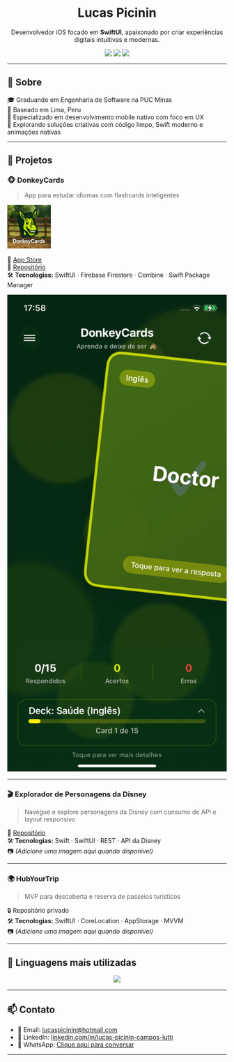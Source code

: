 <h1 align="center">Lucas Picinin</h1>

<p align="center">
  Desenvolvedor iOS focado em <strong>SwiftUI</strong>, apaixonado por criar experiências digitais intuitivas e modernas.
</p>

<p align="center">
  <a href="https://www.linkedin.com/in/lucas-picinin-campos-lutti-504219227/"><img src="https://img.shields.io/badge/LinkedIn-Lucas_Picinin-blue?style=flat-square&logo=linkedin"></a>
  <a href="mailto:lucaspicinin@hotmail.com"><img src="https://img.shields.io/badge/Email-Lucaspicinin@hotmail.com-red?style=flat-square&logo=gmail"></a>
  <a href="https://wa.me/5531995193110"><img src="https://img.shields.io/badge/WhatsApp-Contato-green?style=flat-square&logo=whatsapp"></a>
</p>

---

## 🚀 Sobre

🎓 Graduando em Engenharia de Software na PUC Minas  
📍 Baseado em Lima, Peru  
📱 Especializado em desenvolvimento mobile nativo com foco em UX  
🧠 Explorando soluções criativas com código limpo, Swift moderno e animações nativas

---

## 🧩 Projetos

### 🐵 DonkeyCards
> App para estudar idiomas com flashcards inteligentes

<p float="left">
  <img src="donkeyCardsLogo.png" width="100" />  
</p>

🔗 [App Store](https://apps.apple.com/pe/app/donkeycards/id6744418608?l=en-GB)  
📂 [Repositório](https://github.com/Lucas-Lutti/DonkeyCards-iOS)  
🛠 **Tecnologias:** SwiftUI · Firebase Firestore · Combine · Swift Package Manager  

<img src="donkeyCards1.jpeg" width="600" alt="DonkeyCards App Screenshot"/>

---

### 🎬 Explorador de Personagens da Disney
> Navegue e explore personagens da Disney com consumo de API e layout responsivo

📂 [Repositório](https://github.com/Lucas-Lutti/DisneyCharactersProject)  
🛠 **Tecnologias:** Swift · SwiftUI · REST · API da Disney  
📷 *(Adicione uma imagem aqui quando disponível)*

---

### 🌍 HubYourTrip
> MVP para descoberta e reserva de passeios turísticos

🔒 Repositório privado  
🛠 **Tecnologias:** SwiftUI · CoreLocation · AppStorage · MVVM  
📷 *(Adicione uma imagem aqui quando disponível)*

---

## 🧠 Linguagens mais utilizadas

<p align="center">
  <img src="https://github-readme-stats.vercel.app/api/top-langs/?username=Lucas-Lutti&layout=compact&theme=gradient" />
</p>

---

## 📫 Contato

- 📧 Email: [lucaspicinin@hotmail.com](mailto:lucaspicinin@hotmail.com)  
- 💼 LinkedIn: [linkedin.com/in/lucas-picinin-campos-lutti](https://www.linkedin.com/in/lucas-picinin-campos-lutti-504219227/)  
- 📱 WhatsApp: [Clique aqui para conversar](https://wa.me/5531995193110)

---
